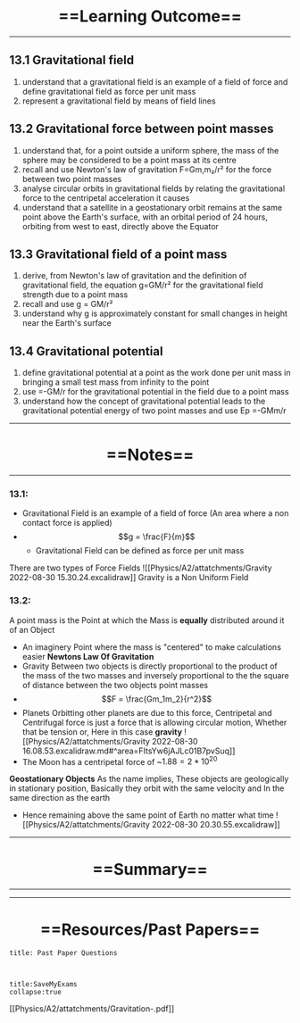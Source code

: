 # <center> ==Learning Outcome==  </center>
___
## 13.1 Gravitational field
1. understand that a gravitational field is an example of a field of force and define gravitational field as force per unit mass
2. represent a gravitational field by means of field lines
## 13.2 Gravitational force between point masses
1. understand that, for a point outside a uniform sphere, the mass of the sphere may be considered to be a point mass at its centre
2. recall and use Newton's law of gravitation F=Gm,m₂/r² for the force between two point masses
3. analyse circular orbits in gravitational fields by relating the gravitational force to the centripetal acceleration it causes
4. understand that a satellite in a geostationary orbit remains at the same point above the Earth's surface, with an orbital period of 24 hours, orbiting from west to east, directly above the Equator
## 13.3 Gravitational field of a point mass
1. derive, from Newton's law of gravitation and the definition of gravitational field, the equation g=GM/r² for the gravitational field strength due to a point mass
2. recall and use g = GM/r²
3. understand why g is approximately constant for small changes in height near the Earth's surface
## 13.4 Gravitational potential
1. define gravitational potential at a point as the work done per unit mass in bringing a small test mass from infinity to the point
2. use =-GM/r for the gravitational potential in the field due to a point mass
3. understand how the concept of gravitational potential leads to the gravitational potential energy of two point masses and use Ep =-GMm/r
___

# <center> ==Notes==  </center>
___
### 13.1:
- Gravitational Field is an example of a field of force (An area where a non contact force is applied)
- $$g = \frac{F}{m}$$
	- Gravitational Field can be defined as force per unit mass

There are two types of Force Fields
![[Physics/A2/attatchments/Gravity 2022-08-30 15.30.24.excalidraw]]
Gravity is a Non Uniform Field

### 13.2:
A point mass is the Point  at which the Mass is **equally** distributed around it of an Object
- An imaginery Point where the mass is "centered" to make calculations easier
  **Newtons Law Of Gravitation**
- Gravity Between two objects is directly proportional to the product of the mass of the two masses and inversely proportional to the the square of distance between the two objects point masses
- $$F = \frac{Gm_1m_2}{r^2}$$
- Planets Orbitting other planets are due to this force, Centripetal and Centrifugal force is just a force that is allowing circular motion, Whether that be tension or, Here in this case **gravity**
![[Physics/A2/attatchments/Gravity 2022-08-30 16.08.53.excalidraw.md#^area=FItsYw6jAJLc01B7pvSuq]]
- The Moon has a centripetal force of ~$1.88 = 2*10^{20}$  

**Geostationary Objects** As the name implies, These objects are geologically in stationary position, Basically they orbit with the same velocity and In the same direction as the earth
- Hence remaining above the same point of Earth no matter what time
![[Physics/A2/attatchments/Gravity 2022-08-30 20.30.55.excalidraw]]

___

# <center> ==Summary==  </center>
___



___



# <center> ==Resources/Past Papers==  </center>
```ad-note
title: Past Paper Questions



```
```ad-info
title:SaveMyExams
collapse:true
```
[[Physics/A2/attatchments/Gravitation-.pdf]]